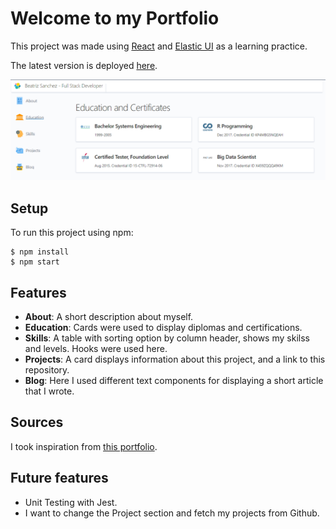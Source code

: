 # Welcome to my Portfolio

This project was made using [React](https://reactjs.org/) and [Elastic UI](https://elastic.github.io/) as a learning practice.

The latest version is deployed [here](https://beatrizsanchez.dev).

![My Portfolio image](src/assets/images/myPortfolioLg.png)

## Setup

To run this project using npm:

```
$ npm install
$ npm start
```

## Features

- **About**: A short description about myself.
- **Education**: Cards were used to display diplomas and certifications.
- **Skills**: A table with sorting option by column header, shows my skilss and levels. Hooks were used here.
- **Projects**: A card displays information about this project, and a link to this repository.
- **Blog**: Here I used different text components for displaying a short article that I wrote.

## Sources

I took inspiration from [this portfolio](https://andrewborstein.com/).

## Future features

- Unit Testing with Jest.
- I want to change the Project section and fetch my projects from Github.
